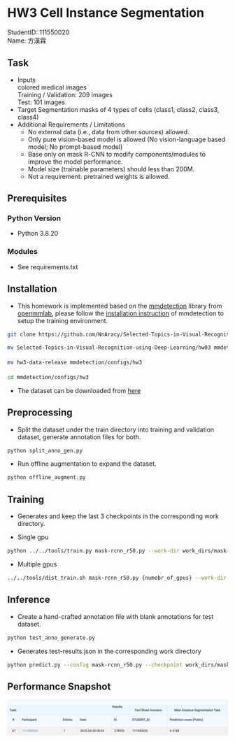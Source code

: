 # HW3 Cell Instance Segmentation

StudentID: 111550020  
Name: 方漢霖

## Task
- Inputs  
colored medical images  
Training / Validation: 209 images  
Test: 101 images
- Target
Segmentation masks of 4 types of cells (class1, class2, class3, class4)
- Additional Requirements / Limitations  
    - No external data (i.e., data from other sources) allowed.  
    - Only pure vision-based model is allowed (No vision-language based model; No prompt-based model)
    - Base only on mask R-CNN to modify components/modules to improve the model performance.
    - Model size (trainable parameters) should less than 200M.
    - Not a requirement: pretrained weights is allowed.

## Prerequisites

### **Python Version**
- Python 3.8.20

### **Modules**
- See requirements.txt

## Installation
- This homework is implemented based on the [mmdetection](https://github.com/open-mmlab/mmdetection) library from [openmmlab](https://github.com/open-mmlab), please follow the [installation instruction](https://mmdetection.readthedocs.io/en/latest/get_started.html) of mmdetection to setup the training environment.

```bash
git clone https://github.com/NnAracy/Selected-Topics-in-Visual-Recognition-using-Deep-Learning
```
```bash
mv Selected-Topics-in-Visual-Recognition-using-Deep-Learning/hw03 mmdetection/configs/hw3

mv hw3-data-release mmdetection/configs/hw3

cd mmdetection/configs/hw3
```
- The dataset can be downloaded from [here](https://drive.google.com/file/d/1B0qWNzQZQmfQP7x7o4FDdgb9GvPDoFzI/view?usp=sharing)

## Preprocessing

- Split the dataset under the train directory into training and validation dataset, generate annotation files for both.

```bash
python split_anno_gen.py
```

- Run offline augmentation to expand the dataset.

```bash
python offline_augment.py
```

## Training
- Generates and keep the last 3 checkpoints in the corresponding work directory.

- Single gpu
```bash
python ../../tools/train.py mask-rcnn_r50.py --work-dir work_dirs/mask-rcnn_r50
```
- Multiple gpus
```bash
../../tools/dist_train.sh mask-rcnn_r50.py {numebr_of_gpus} --work-dir work_dirs/mask-rcnn_r50
```

## Inference
- Create a hand-crafted annotation file with blank annotations for test dataset.
```bash
python test_anno_generate.py
```
- Generates test-results.json in the corresponding work directory

```bash
python predict.py --config mask-rcnn_r50.py --checkpoint work_dirs/mask-rcnn_r50/epoch_12.pth --out work_dirs/mask-rcnn_r50/test-results.json
```

## Performance Snapshot
![](./figs/tab.png)
![](./figs/rank.png)